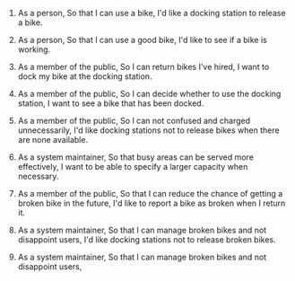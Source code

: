 1. As a person,
So that I can use a bike,
I'd like a docking station to release a bike.

2. As a person,
So that I can use a good bike,
I'd like to see if a bike is working.

3. As a member of the public,
So I can return bikes I've hired,
I want to dock my bike at the docking station.

4. As a member of the public,
So I can decide whether to use the docking station,
I want to see a bike that has been docked.

5. As a member of the public,
So I can not confused and charged unnecessarily,
I'd like docking stations not to release bikes when there are none available.

6. As a system maintainer,
So that busy areas can be served more effectively,
I want to be able to specify a larger capacity when necessary.

7. As a member of the public,
So that I can reduce the chance of getting a broken bike in the future,
I'd like to report a bike as broken when I return it.

8. As a system maintainer,
So that I can manage broken bikes and not disappoint users,
I'd like docking stations not to release broken bikes.

9. As a system maintainer,
So that I can manage broken bikes and not disappoint users,